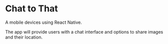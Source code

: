 # Chat to That
A mobile devices using React Native.

The app will provide users with a chat interface
and options to share images and their location.
